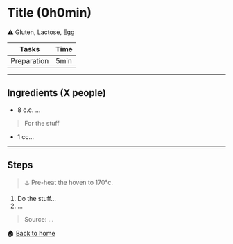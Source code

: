 # Title (0h0min)

:warning: Gluten, Lactose, Egg

Tasks | Time
------------ | ------------- 
Preparation  | 5min

---

## Ingredients (X people)

- 8 c.c. ...

> For the stuff
- 1 cc...

---

## Steps

> :hotsprings: Pre-heat the hoven to 170°c.

1. Do the stuff...
2. ...

> Source: ...

:house: [Back to home](../README.md)
